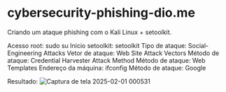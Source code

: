 # cybersecurity-phishing-dio.me
Criando um ataque phishing com o Kali Linux + setoolkit.

Acesso root: sudo su
Inicio setoolkit: setoolkit
Tipo de ataque: Social-Engineering Attacks
Vetor de ataque: Web Site Attack Vectors
Método de ataque: Credential Harvester Attack Method
Método de ataque: Web Templates
Endereço da máquina: ifconfig
Método de ataque: Google

Resultado:
![Captura de tela 2025-02-01 000531](https://github.com/user-attachments/assets/4edb93e9-522b-4f64-bd15-26416644257f)
